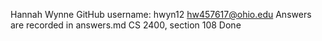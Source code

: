 Hannah Wynne
GitHub username: hwyn12
hw457617@ohio.edu
Answers are recorded in answers.md
CS 2400, section 108
Done